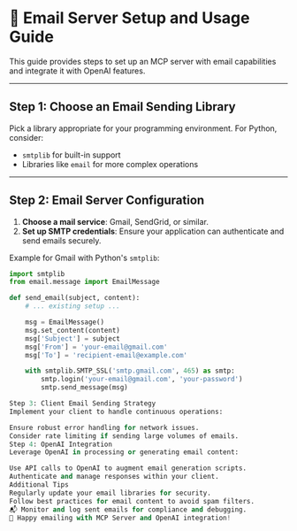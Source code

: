 # 📧 Email Server Setup and Usage Guide

This guide provides steps to set up an MCP server with email capabilities and integrate it with OpenAI features.

---

## Step 1: Choose an Email Sending Library

Pick a library appropriate for your programming environment. For Python, consider:
- `smtplib` for built-in support
- Libraries like `email` for more complex operations

---

## Step 2: Email Server Configuration

1. **Choose a mail service**: Gmail, SendGrid, or similar.
2. **Set up SMTP credentials**: Ensure your application can authenticate and send emails securely.

Example for Gmail with Python's `smtplib`:

```python
import smtplib
from email.message import EmailMessage

def send_email(subject, content):
    # ... existing setup ...

    msg = EmailMessage()
    msg.set_content(content)
    msg['Subject'] = subject
    msg['From'] = 'your-email@gmail.com'
    msg['To'] = 'recipient-email@example.com'

    with smtplib.SMTP_SSL('smtp.gmail.com', 465) as smtp:
        smtp.login('your-email@gmail.com', 'your-password')
        smtp.send_message(msg)

Step 3: Client Email Sending Strategy
Implement your client to handle continuous operations:

Ensure robust error handling for network issues.
Consider rate limiting if sending large volumes of emails.
Step 4: OpenAI Integration
Leverage OpenAI in processing or generating email content:

Use API calls to OpenAI to augment email generation scripts.
Authenticate and manage responses within your client.
Additional Tips
Regularly update your email libraries for security.
Follow best practices for email content to avoid spam filters.
📬 Monitor and log sent emails for compliance and debugging.
🌟 Happy emailing with MCP Server and OpenAI integration!